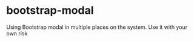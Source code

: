# bootstrap-modal
Using Bootstrap modal in multiple places on the system.
Use it with your own risk
